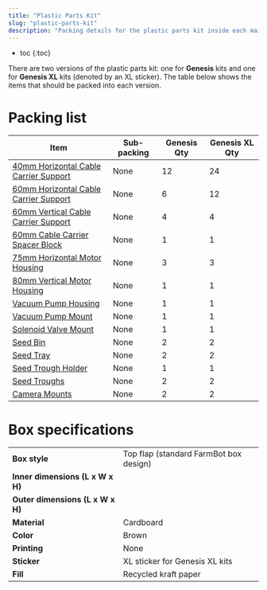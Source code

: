 ```yaml
---
title: "Plastic Parts Kit"
slug: "plastic-parts-kit"
description: "Packing details for the plastic parts kit inside each main carton"
---
```


* toc
{:toc}

There are two versions of the plastic parts kit: one for **Genesis** kits and one for **Genesis XL** kits (denoted by an <span class="fb-xl-sticker">XL</span> sticker). The table below shows the items that should be packed into each version.

# Packing list

|Item|Sub-packing|Genesis Qty|Genesis XL Qty|
|----|-----------|-----------|--------------|
|[40mm Horizontal Cable Carrier Support](../../extras/bom/plastic-parts/cable-carrier-supports.md#40mm-horizontal-cable-carrier-support)|None|12|24
|[60mm Horizontal Cable Carrier Support](../../extras/bom/plastic-parts/cable-carrier-supports.md#60mm-horizontal-cable-carrier-support)|None|6|12
|[60mm Vertical Cable Carrier Support](../../extras/bom/plastic-parts/cable-carrier-supports.md#60mm-vertical-cable-carrier-support)|None|4|4
|[60mm Cable Carrier Spacer Block](../../extras/bom/plastic-parts/cable-carrier-supports.md#60mm-cable-carrier-spacer-block)|None|1|1
|[75mm Horizontal Motor Housing](../../extras/bom/plastic-parts/motor-housings.md#75mm-horizontal-motor-housing)|None|3|3
|[80mm Vertical Motor Housing](../../extras/bom/plastic-parts/motor-housings.md#80mm-vertical-motor-housing)|None|1|1
|[Vacuum Pump Housing](../../extras/bom/plastic-parts/vacuum-pump.md#vacuum-pump-housing)|None|1|1
|[Vacuum Pump Mount](../../extras/bom/plastic-parts/vacuum-pump.md#vacuum-pump-mount)|None|1|1
|[Solenoid Valve Mount](../../extras/bom/plastic-parts/solenoid-valve-mount.md#solenoid-valve-mount)|None|1|1
|[Seed Bin](../../extras/bom/plastic-parts/seed-containers.md#seed-bin)|None|2|2
|[Seed Tray](../../extras/bom/plastic-parts/seed-containers.md#seed-tray)|None|2|2
|[Seed Trough Holder](../../extras/bom/plastic-parts/seed-containers.md#seed-trough-holder)|None|1|1
|[Seed Troughs](../../extras/bom/plastic-parts/seed-containers.md#seed-trough)|None|2|2
|[Camera Mounts](../../extras/bom/plastic-parts/camera-mount.md#camera-mount-half)|None|2|2

# Box specifications

|                                |                              |
|--------------------------------|------------------------------|
|**Box style**                   |Top flap (standard FarmBot box design)
|**Inner dimensions (L x W x H)**|
|**Outer dimensions (L x W x H)**|
|**Material**                    |Cardboard
|**Color**                       |Brown
|**Printing**                    |None
|**Sticker**                     |<span class="fb-xl-sticker">XL</span> sticker for Genesis XL kits
|**Fill**                        |Recycled kraft paper

